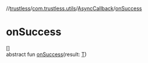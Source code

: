 //[trustless](../../../index.md)/[com.trustless.utils](../index.md)/[AsyncCallback](index.md)/[onSuccess](on-success.md)

# onSuccess

[]\
abstract fun [onSuccess](on-success.md)(result: [T](index.md))
